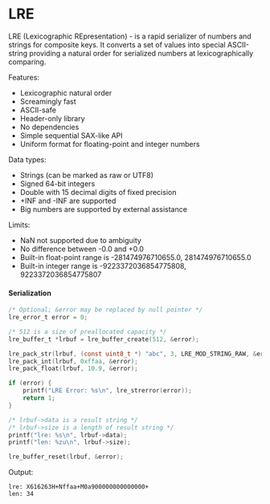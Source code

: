 # LRE

LRE (Lexicographic REpresentation) - is a rapid serializer of numbers and strings for composite keys. It converts a set of values into special ASCII-string providing a natural order for serialized numbers at lexicographically comparing.

Features:
* Lexicographic natural order
* Screamingly fast
* ASCII-safe
* Header-only library
* No dependencies
* Simple sequential SAX-like API
* Uniform format for floating-point and integer numbers

Data types:
* Strings (can be marked as raw or UTF8)
* Signed 64-bit integers
* Double with 15 decimal digits of fixed precision
* +INF and -INF are supported
* Big numbers are supported by external assistance

Limits:
* NaN not supported due to ambiguity
* No difference between -0.0 and +0.0
* Built-in float-point range is -281474976710655.0, 281474976710655.0
* Built-in integer range is -9223372036854775808, 9223372036854775807

#### Serialization

```C
/* Optional; &error may be replaced by null pointer */
lre_error_t error = 0;

/* 512 is a size of preallocated capacity */
lre_buffer_t *lrbuf = lre_buffer_create(512, &error);

lre_pack_str(lrbuf, (const uint8_t *) "abc", 3, LRE_MOD_STRING_RAW, &error);
lre_pack_int(lrbuf, 0xffaa, &error);
lre_pack_float(lrbuf, 10.9, &error);

if (error) {
    printf("LRE Error: %s\n", lre_strerror(error));
    return 1;
}

/* lrbuf->data is a result string */
/* lrbuf->size is a length of result string */
printf("lre: %s\n", lrbuf->data);
printf("len: %zu\n", lrbuf->size);

lre_buffer_reset(lrbuf, &error);
```

Output:
```
lre: X616263H+Nffaa+M0a900000000000000+
len: 34
```
